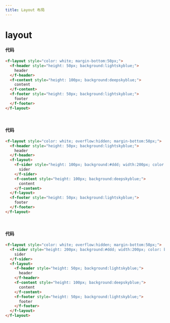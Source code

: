 ```yaml
---
title: Layout 布局
---
```


# layout

<ClientOnly>

<layout-demos></layout-demos>

</ClientOnly>

#### 代码

```html
<f-layout style="color: white; margin-bottom:50px;">
  <f-header style="height: 50px; background:lightskyblue;">
    header
  </f-header>
  <f-content style="height: 100px; background:deepskyblue;">
    content
  </f-content>
  <f-footer style="height: 50px; background:lightskyblue;">
    footer
  </f-footer>
</f-layout>
```

<br/>

<ClientOnly>
  <layout-sider-demos></layout-sider-demos>
</ClientOnly>

#### 代码

```html
<f-layout style="color: white; overflow:hidden; margin-bottom:50px;">
  <f-header style="height: 50px; background:lightskyblue;">
    header
  </f-header>
  <f-layout>
    <f-sider style="height: 100px; background:#ddd; width:200px; color: black;">
      sider
    </f-sider>
    <f-content style="height: 100px; background:deepskyblue;">
      content
    </f-content>
  </f-layout>
  <f-footer style="height: 50px; background:lightskyblue;">
    footer
  </f-footer>
</f-layout>
```

<br/>

<ClientOnly>
  <layout-sider2-demos></layout-sider2-demos>
</ClientOnly>

#### 代码

```html
<f-layout style="color: white; overflow:hidden; margin-bottom:50px;">
  <f-sider style="height: 200px; background:#ddd; width:200px; color: black;">
    sider
  </f-sider>
  <f-layout>
    <f-header style="height: 50px; background:lightskyblue;">
      header
    </f-header>
    <f-content style="height: 100px; background:deepskyblue;">
      content
    </f-content>
    <f-footer style="height: 50px; background:lightskyblue;">
      footer
    </f-footer>
  </f-layout>
</f-layout>
```
